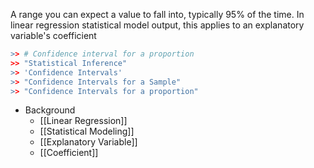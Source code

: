 A range you can expect a value to fall into, typically 95% of the time. In linear regression statistical model output, this applies to an explanatory variable's coefficient

```R Commander
>> # Confidence interval for a proportion
>> "Statistical Inference"
>> 'Confidence Intervals'
>> "Confidence Intervals for a Sample"
>> "Confidence Intervals for a proportion"
```

- Background
	- [[Linear Regression]]
	- [[Statistical Modeling]]
	- [[Explanatory Variable]]
	- [[Coefficient]]
